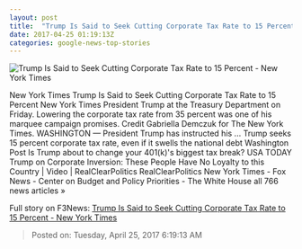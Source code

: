 ```yaml
---
layout: post
title:  "Trump Is Said to Seek Cutting Corporate Tax Rate to 15 Percent - New York Times"
date: 2017-04-25 01:19:13Z
categories: google-news-top-stories
---
```


![Trump Is Said to Seek Cutting Corporate Tax Rate to 15 Percent - New York Times](https://static01.nyt.com/images/2017/04/25/us/25revenues/25revenues-facebookJumbo-v2.jpg)

New York Times Trump Is Said to Seek Cutting Corporate Tax Rate to 15 Percent New York Times President Trump at the Treasury Department on Friday. Lowering the corporate tax rate from 35 percent was one of his marquee campaign promises. Credit Gabriella Demczuk for The New York Times. WASHINGTON — President Trump has instructed his ... Trump seeks 15 percent corporate tax rate, even if it swells the national debt Washington Post Is Trump about to change your 401(k)'s biggest tax break? USA TODAY Trump on Corporate Inversion: These People Have No Loyalty to this Country | Video | RealClearPolitics RealClearPolitics New York Times - Fox News - Center on Budget and Policy Priorities - The White House all 766 news articles »


Full story on F3News: [Trump Is Said to Seek Cutting Corporate Tax Rate to 15 Percent - New York Times](http://www.f3nws.com/n/tZK2xF)

> Posted on: Tuesday, April 25, 2017 6:19:13 AM

